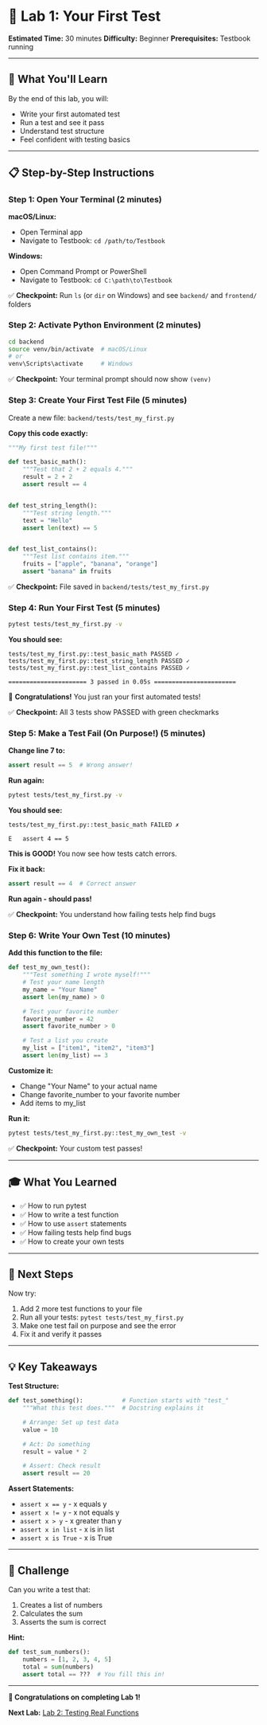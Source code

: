 # 🧪 Lab 1: Your First Test

**Estimated Time:** 30 minutes
**Difficulty:** Beginner
**Prerequisites:** Testbook running

---

## 🎯 What You'll Learn

By the end of this lab, you will:
- Write your first automated test
- Run a test and see it pass
- Understand test structure
- Feel confident with testing basics

---

## 📋 Step-by-Step Instructions

### Step 1: Open Your Terminal (2 minutes)

**macOS/Linux:**
- Open Terminal app
- Navigate to Testbook: `cd /path/to/Testbook`

**Windows:**
- Open Command Prompt or PowerShell
- Navigate to Testbook: `cd C:\path\to\Testbook`

✅ **Checkpoint:** Run `ls` (or `dir` on Windows) and see `backend/` and `frontend/` folders

### Step 2: Activate Python Environment (2 minutes)

```bash
cd backend
source venv/bin/activate  # macOS/Linux
# or
venv\Scripts\activate     # Windows
```

✅ **Checkpoint:** Your terminal prompt should now show `(venv)`

### Step 3: Create Your First Test File (5 minutes)

Create a new file: `backend/tests/test_my_first.py`

**Copy this code exactly:**
```python
"""My first test file!"""

def test_basic_math():
    """Test that 2 + 2 equals 4."""
    result = 2 + 2
    assert result == 4


def test_string_length():
    """Test string length."""
    text = "Hello"
    assert len(text) == 5


def test_list_contains():
    """Test list contains item."""
    fruits = ["apple", "banana", "orange"]
    assert "banana" in fruits
```

✅ **Checkpoint:** File saved in `backend/tests/test_my_first.py`

### Step 4: Run Your First Test (5 minutes)

```bash
pytest tests/test_my_first.py -v
```

**You should see:**
```
tests/test_my_first.py::test_basic_math PASSED ✓
tests/test_my_first.py::test_string_length PASSED ✓
tests/test_my_first.py::test_list_contains PASSED ✓

====================== 3 passed in 0.05s =======================
```

🎉 **Congratulations!** You just ran your first automated tests!

✅ **Checkpoint:** All 3 tests show PASSED with green checkmarks

### Step 5: Make a Test Fail (On Purpose!) (5 minutes)

**Change line 7 to:**
```python
assert result == 5  # Wrong answer!
```

**Run again:**
```bash
pytest tests/test_my_first.py -v
```

**You should see:**
```
tests/test_my_first.py::test_basic_math FAILED ✗

E   assert 4 == 5
```

**This is GOOD!** You now see how tests catch errors.

**Fix it back:**
```python
assert result == 4  # Correct answer
```

**Run again - should pass!**

✅ **Checkpoint:** You understand how failing tests help find bugs

### Step 6: Write Your Own Test (10 minutes)

**Add this function to the file:**
```python
def test_my_own_test():
    """Test something I wrote myself!"""
    # Test your name length
    my_name = "Your Name"
    assert len(my_name) > 0

    # Test your favorite number
    favorite_number = 42
    assert favorite_number > 0

    # Test a list you create
    my_list = ["item1", "item2", "item3"]
    assert len(my_list) == 3
```

**Customize it:**
- Change "Your Name" to your actual name
- Change favorite_number to your favorite number
- Add items to my_list

**Run it:**
```bash
pytest tests/test_my_first.py::test_my_own_test -v
```

✅ **Checkpoint:** Your custom test passes!

---

## 🎓 What You Learned

- ✅ How to run pytest
- ✅ How to write a test function
- ✅ How to use `assert` statements
- ✅ How failing tests help find bugs
- ✅ How to create your own tests

---

## 🚀 Next Steps

Now try:
1. Add 2 more test functions to your file
2. Run all your tests: `pytest tests/test_my_first.py`
3. Make one test fail on purpose and see the error
4. Fix it and verify it passes

---

## 💡 Key Takeaways

**Test Structure:**
```python
def test_something():           # Function starts with "test_"
    """What this test does."""  # Docstring explains it

    # Arrange: Set up test data
    value = 10

    # Act: Do something
    result = value * 2

    # Assert: Check result
    assert result == 20
```

**Assert Statements:**
- `assert x == y` - x equals y
- `assert x != y` - x not equals y
- `assert x > y` - x greater than y
- `assert x in list` - x is in list
- `assert x is True` - x is True

---

## 🎯 Challenge

Can you write a test that:
1. Creates a list of numbers
2. Calculates the sum
3. Asserts the sum is correct

**Hint:**
```python
def test_sum_numbers():
    numbers = [1, 2, 3, 4, 5]
    total = sum(numbers)
    assert total == ???  # You fill this in!
```

---

**🎉 Congratulations on completing Lab 1!**

**Next Lab:** [Lab 2: Testing Real Functions](labs/LAB_02_Testing_Real_Functions.md)

